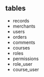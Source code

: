## tables
* records
* merchants
* users
* orders
* comments
* courses
* roles
* permissions
* role_user
* course_user

